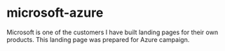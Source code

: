 # microsoft-azure
Microsoft is one of the customers I have built landing pages for their own products. This landing page was prepared for Azure campaign.
